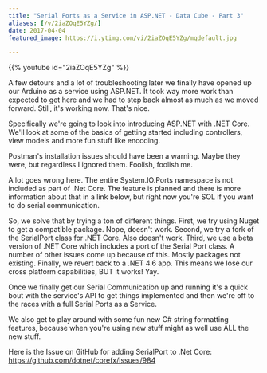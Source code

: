 ```yaml
---
title: "Serial Ports as a Service in ASP.NET - Data Cube - Part 3"
aliases: [/v/2iaZOqE5YZg/]
date: 2017-04-04
featured_image: https://i.ytimg.com/vi/2iaZOqE5YZg/mqdefault.jpg

---
```


{{% youtube id="2iaZOqE5YZg" %}}

A few detours and a lot of troubleshooting later we finally have opened up our Arduino as a service using ASP.NET. It took way more work than expected to get here and we had to step back almost as much as we moved forward. Still, it's working now. That's nice.

Specifically we're going to look into introducing ASP.NET with .NET Core. We'll look at some of the basics of getting started including controllers, view models and more fun stuff like encoding.

Postman's installation issues should have been a warning. Maybe they were, but regardless I ignored them. Foolish, foolish me.

A lot goes wrong here. The entire System.IO.Ports namespace is not included as part of .Net Core. The feature is planned and there is more information about that in a link below, but right now you're SOL if you want to do serial communication.

So, we solve that by trying a ton of different things.
First, we try using Nuget to get a compatible package. Nope, doesn't work.
Second, we try a fork of the SerialPort class for .NET Core. Also doesn't work.
Third, we use a beta version of .NET Core which includes a port of the Serial Port class. A number of other issues come up because of this. Mostly packages not existing.
Finally, we revert back to a .NET 4.6 app. This means we lose our cross platform capabilities, BUT it works! Yay.

Once we finally get our Serial Communication up and running it's a quick bout with the service's API to get things implemented and then we're off to the races with a full Serial Ports as a Service. 

We also get to play around with some fun new C# string formatting features, because when you're using new stuff might as well use ALL the new stuff.

Here is the Issue on GitHub for adding SerialPort to .Net Core: https://github.com/dotnet/corefx/issues/984